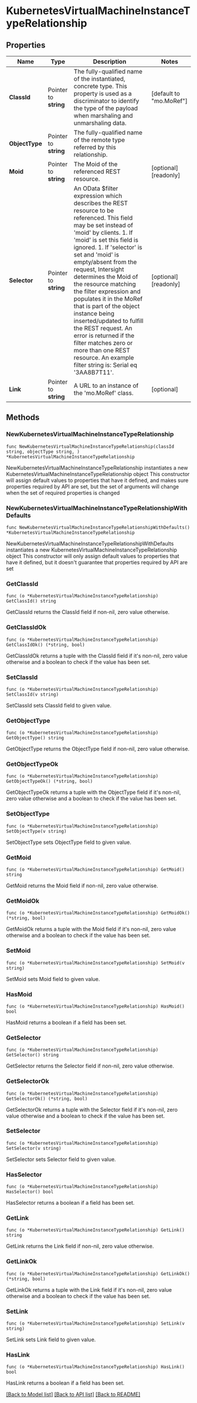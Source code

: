 # KubernetesVirtualMachineInstanceTypeRelationship

## Properties

Name | Type | Description | Notes
------------ | ------------- | ------------- | -------------
**ClassId** | Pointer to **string** | The fully-qualified name of the instantiated, concrete type. This property is used as a discriminator to identify the type of the payload when marshaling and unmarshaling data. | [default to "mo.MoRef"]
**ObjectType** | Pointer to **string** | The fully-qualified name of the remote type referred by this relationship. | 
**Moid** | Pointer to **string** | The Moid of the referenced REST resource. | [optional] [readonly] 
**Selector** | Pointer to **string** | An OData $filter expression which describes the REST resource to be referenced. This field may be set instead of &#39;moid&#39; by clients. 1. If &#39;moid&#39; is set this field is ignored. 1. If &#39;selector&#39; is set and &#39;moid&#39; is empty/absent from the request, Intersight determines the Moid of the resource matching the filter expression and populates it in the MoRef that is part of the object instance being inserted/updated to fulfill the REST request. An error is returned if the filter matches zero or more than one REST resource. An example filter string is: Serial eq &#39;3AA8B7T11&#39;. | [optional] [readonly] 
**Link** | Pointer to **string** | A URL to an instance of the &#39;mo.MoRef&#39; class. | [optional] 

## Methods

### NewKubernetesVirtualMachineInstanceTypeRelationship

`func NewKubernetesVirtualMachineInstanceTypeRelationship(classId string, objectType string, ) *KubernetesVirtualMachineInstanceTypeRelationship`

NewKubernetesVirtualMachineInstanceTypeRelationship instantiates a new KubernetesVirtualMachineInstanceTypeRelationship object
This constructor will assign default values to properties that have it defined,
and makes sure properties required by API are set, but the set of arguments
will change when the set of required properties is changed

### NewKubernetesVirtualMachineInstanceTypeRelationshipWithDefaults

`func NewKubernetesVirtualMachineInstanceTypeRelationshipWithDefaults() *KubernetesVirtualMachineInstanceTypeRelationship`

NewKubernetesVirtualMachineInstanceTypeRelationshipWithDefaults instantiates a new KubernetesVirtualMachineInstanceTypeRelationship object
This constructor will only assign default values to properties that have it defined,
but it doesn't guarantee that properties required by API are set

### GetClassId

`func (o *KubernetesVirtualMachineInstanceTypeRelationship) GetClassId() string`

GetClassId returns the ClassId field if non-nil, zero value otherwise.

### GetClassIdOk

`func (o *KubernetesVirtualMachineInstanceTypeRelationship) GetClassIdOk() (*string, bool)`

GetClassIdOk returns a tuple with the ClassId field if it's non-nil, zero value otherwise
and a boolean to check if the value has been set.

### SetClassId

`func (o *KubernetesVirtualMachineInstanceTypeRelationship) SetClassId(v string)`

SetClassId sets ClassId field to given value.


### GetObjectType

`func (o *KubernetesVirtualMachineInstanceTypeRelationship) GetObjectType() string`

GetObjectType returns the ObjectType field if non-nil, zero value otherwise.

### GetObjectTypeOk

`func (o *KubernetesVirtualMachineInstanceTypeRelationship) GetObjectTypeOk() (*string, bool)`

GetObjectTypeOk returns a tuple with the ObjectType field if it's non-nil, zero value otherwise
and a boolean to check if the value has been set.

### SetObjectType

`func (o *KubernetesVirtualMachineInstanceTypeRelationship) SetObjectType(v string)`

SetObjectType sets ObjectType field to given value.


### GetMoid

`func (o *KubernetesVirtualMachineInstanceTypeRelationship) GetMoid() string`

GetMoid returns the Moid field if non-nil, zero value otherwise.

### GetMoidOk

`func (o *KubernetesVirtualMachineInstanceTypeRelationship) GetMoidOk() (*string, bool)`

GetMoidOk returns a tuple with the Moid field if it's non-nil, zero value otherwise
and a boolean to check if the value has been set.

### SetMoid

`func (o *KubernetesVirtualMachineInstanceTypeRelationship) SetMoid(v string)`

SetMoid sets Moid field to given value.

### HasMoid

`func (o *KubernetesVirtualMachineInstanceTypeRelationship) HasMoid() bool`

HasMoid returns a boolean if a field has been set.

### GetSelector

`func (o *KubernetesVirtualMachineInstanceTypeRelationship) GetSelector() string`

GetSelector returns the Selector field if non-nil, zero value otherwise.

### GetSelectorOk

`func (o *KubernetesVirtualMachineInstanceTypeRelationship) GetSelectorOk() (*string, bool)`

GetSelectorOk returns a tuple with the Selector field if it's non-nil, zero value otherwise
and a boolean to check if the value has been set.

### SetSelector

`func (o *KubernetesVirtualMachineInstanceTypeRelationship) SetSelector(v string)`

SetSelector sets Selector field to given value.

### HasSelector

`func (o *KubernetesVirtualMachineInstanceTypeRelationship) HasSelector() bool`

HasSelector returns a boolean if a field has been set.

### GetLink

`func (o *KubernetesVirtualMachineInstanceTypeRelationship) GetLink() string`

GetLink returns the Link field if non-nil, zero value otherwise.

### GetLinkOk

`func (o *KubernetesVirtualMachineInstanceTypeRelationship) GetLinkOk() (*string, bool)`

GetLinkOk returns a tuple with the Link field if it's non-nil, zero value otherwise
and a boolean to check if the value has been set.

### SetLink

`func (o *KubernetesVirtualMachineInstanceTypeRelationship) SetLink(v string)`

SetLink sets Link field to given value.

### HasLink

`func (o *KubernetesVirtualMachineInstanceTypeRelationship) HasLink() bool`

HasLink returns a boolean if a field has been set.


[[Back to Model list]](../README.md#documentation-for-models) [[Back to API list]](../README.md#documentation-for-api-endpoints) [[Back to README]](../README.md)


